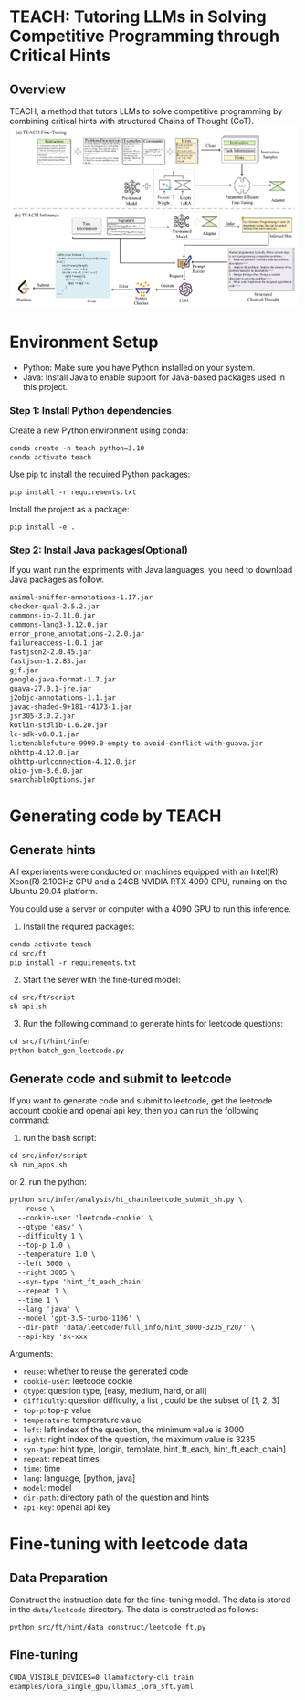 # TEACH: Tutoring LLMs in Solving Competitive Programming through Critical Hints


## Overview
TEACH, a method that tutors LLMs to solve competitive programming 
by combining critical hints with structured Chains of Thought (CoT).
![workflow](./data/workflow.png)
# Environment Setup

- Python: Make sure you have Python installed on your system.
- Java: Install Java to enable support for Java-based packages used in this project.

### Step 1: Install Python dependencies
Create a new Python environment using conda:
```shell
conda create -n teach python=3.10
conda activate teach
```

Use pip to install the required Python packages:
```shell
pip install -r requirements.txt
```

Install the project as a package:
```shell 
pip install -e .
```

### Step 2: Install Java packages(Optional)
If you want run the expriments with Java languages, you need to download Java packages as follow.

```
animal-sniffer-annotations-1.17.jar
checker-qual-2.5.2.jar
commons-io-2.11.0.jar
commons-lang3-3.12.0.jar
error_prone_annotations-2.2.0.jar
failureaccess-1.0.1.jar
fastjson2-2.0.45.jar
fastjson-1.2.83.jar
gjf.jar
google-java-format-1.7.jar
guava-27.0.1-jre.jar
j2objc-annotations-1.1.jar
javac-shaded-9+181-r4173-1.jar
jsr305-3.0.2.jar
kotlin-stdlib-1.6.20.jar
lc-sdk-v0.0.1.jar
listenablefuture-9999.0-empty-to-avoid-conflict-with-guava.jar
okhttp-4.12.0.jar
okhttp-urlconnection-4.12.0.jar
okio-jvm-3.6.0.jar
searchableOptions.jar
```

# Generating code by TEACH


## Generate hints
All experiments were conducted on machines equipped with an Intel(R) Xeon(R) 2.10GHz CPU and a 24GB NVIDIA RTX 4090 GPU, running on the Ubuntu 20.04 platform.

You could use a server or computer with a 4090 GPU to run this inference.

1. Install the required packages:
```shell
conda activate teach
cd src/ft
pip install -r requirements.txt
```

2. Start the sever with the fine-tuned model:
```shell
cd src/ft/script
sh api.sh
```

3. Run the following command to generate hints for leetcode questions:
```shell
cd src/ft/hint/infer
python batch_gen_leetcode.py
```


## Generate code and submit to leetcode

If you want to generate code and submit to leetcode, get the leetcode account cookie and openai api key, then you can run the following command:

1. run the bash script:
```
cd src/infer/script
sh run_apps.sh
```
or
2. run the python:
```shell
python src/infer/analysis/ht_chainleetcode_submit_sh.py \
  --reuse \ 
  --cookie-user 'leetcode-cookie' \
  --qtype 'easy' \
  --difficulty 1 \
  --top-p 1.0 \
  --temperature 1.0 \
  --left 3000 \
  --right 3005 \
  --syn-type 'hint_ft_each_chain' 
  --repeat 1 \
  --time 1 \
  --lang 'java' \
  --model 'gpt-3.5-turbo-1106' \
  --dir-path 'data/leetcode/full_info/hint_3000-3235_r20/' \
  --api-key 'sk-xxx'
```
Arguments:
- `reuse`: whether to reuse the generated code
- `cookie-user`: leetcode cookie
- `qtype`: question type, [easy, medium, hard, or all]
- `difficulty`: question difficulty, a list , could be the subset of [1, 2, 3] 
- `top-p`: top-p value
- `temperature`: temperature value
- `left`: left index of the question, the minimum value is 3000
- `right`: right index of the question, the maximum value is 3235
- `syn-type`: hint type, [origin, template, hint_ft_each, hint_ft_each_chain]
- `repeat`: repeat times
- `time`: time
- `lang`: language, [python, java]
- `model`: model
- `dir-path`: directory path of the question and hints
- `api-key`: openai api key





# Fine-tuning with leetcode data

## Data Preparation
Construct the instruction data for the fine-tuning model. 
The data is stored in the `data/leetcode` directory. The data is constructed as follows:

```
python src/ft/hint/data_construct/leetcode_ft.py
```


## Fine-tuning

```shell
CUDA_VISIBLE_DEVICES=0 llamafactory-cli train examples/lora_single_gpu/llama3_lora_sft.yaml
```